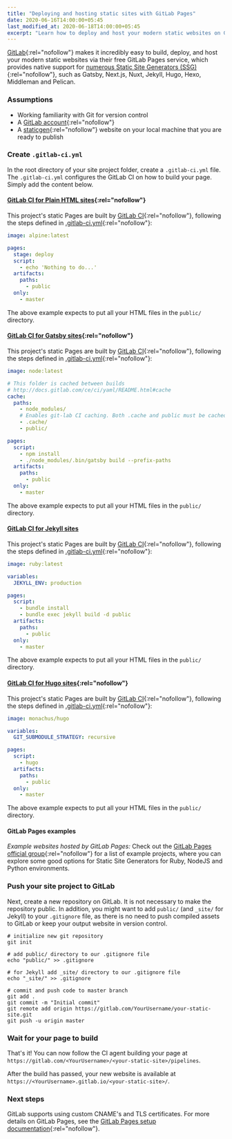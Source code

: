 ```yaml
---
title: "Deploying and hosting static sites with GitLab Pages"
date: 2020-06-16T14:00:00+05:45
last_modified_at: 2020-06-18T14:00:00+05:45
excerpt: "Learn how to deploy and host your modern static websites on GitLab.com with GitLab Pages for free."
---
```


[GitLab](https://gitlab.com/){:rel="nofollow"} makes it incredibly easy to build, deploy, and host your modern static websites via their free GitLab Pages service, which provides native support for [numerous Static Site Generators (SSG)](https://gitlab.com/pages){:rel="nofollow"}, such as Gatsby, Next.js, Nuxt, Jekyll, Hugo, Hexo, Middleman and Pelican.

### Assumptions

- Working familiarity with Git for version control
- A [GitLab account](https://gitlab.com/users/sign_in){:rel="nofollow"}
- A [staticgen](https://www.staticgen.com/){:rel="nofollow"} website on your local machine that you are ready to publish

### Create `.gitlab-ci.yml`

In the root directory of your site project folder, create a `.gitlab-ci.yml` file. The `.gitlab-ci.yml` configures the GitLab CI on how to build your page. Simply add the content below.

#### [GitLab CI for Plain HTML sites](https://gitlab.com/pages/plain-html){:rel="nofollow"}

This project's static Pages are built by [GitLab CI](https://gitlab.com/pages/plain-html){:rel="nofollow"}, following the steps
defined in [.gitlab-ci.yml](https://gitlab.com/pages/plain-html/-/blob/master/.gitlab-ci.yml){:rel="nofollow"}:

```yml
image: alpine:latest

pages:
  stage: deploy
  script:
    - echo 'Nothing to do...'
  artifacts:
    paths:
      - public
  only:
    - master
```

The above example expects to put all your HTML files in the `public/` directory.

#### [GitLab CI for Gatsby sites](https://gitlab.com/pages/gatsby){:rel="nofollow"}

This project's static Pages are built by [GitLab CI](https://about.gitlab.com/gitlab-ci/){:rel="nofollow"}, following the steps
defined in [.gitlab-ci.yml](https://gitlab.com/pages/gatsby/-/blob/master/.gitlab-ci.yml){:rel="nofollow"}:

```yml
image: node:latest

# This folder is cached between builds
# http://docs.gitlab.com/ce/ci/yaml/README.html#cache
cache:
  paths:
    - node_modules/
    # Enables git-lab CI caching. Both .cache and public must be cached, otherwise builds will fail.
    - .cache/
    - public/

pages:
  script:
    - npm install
    - ./node_modules/.bin/gatsby build --prefix-paths
  artifacts:
    paths:
      - public
  only:
    - master
```

The above example expects to put all your HTML files in the `public/` directory.

#### [GitLab CI for Jekyll sites](https://gitlab.com/pages/jekyll)

This project's static Pages are built by [GitLab CI](https://about.gitlab.com/gitlab-ci/){:rel="nofollow"}, following the steps
defined in [.gitlab-ci.yml](https://gitlab.com/pages/jekyll/-/blob/master/.gitlab-ci.yml){:rel="nofollow"}:

```yml
image: ruby:latest

variables:
  JEKYLL_ENV: production

pages:
  script:
    - bundle install
    - bundle exec jekyll build -d public
  artifacts:
    paths:
      - public
  only:
    - master
```

The above example expects to put all your HTML files in the `public/` directory.

#### [GitLab CI for Hugo sites](https://gitlab.com/pages/hugo){:rel="nofollow"}

This project's static Pages are built by [GitLab CI](https://about.gitlab.com/gitlab-ci/){:rel="nofollow"}, following the steps
defined in [.gitlab-ci.yml](https://gitlab.com/pages/hugo/-/blob/master/.gitlab-ci.yml){:rel="nofollow"}:

```yml
image: monachus/hugo

variables:
  GIT_SUBMODULE_STRATEGY: recursive

pages:
  script:
    - hugo
  artifacts:
    paths:
      - public
  only:
    - master
```

The above example expects to put all your HTML files in the `public/` directory.

#### GitLab Pages examples

_Example websites hosted by GitLab Pages:_ Check out the [GitLab Pages official group](https://gitlab.com/pages){:rel="nofollow"} for a list of example projects, where you can explore some good options for Static Site Generators for Ruby, NodeJS and Python environments.

### Push your site project to GitLab

Next, create a new repository on GitLab. It is not necessary to make the repository public. In addition, you might want to add `public/` (and `_site/` for Jekyll) to your `.gitignore` file, as there is no need to push compiled assets to GitLab or keep your output website in version control.

```text
# initialize new git repository
git init

# add public/ directory to our .gitignore file
echo "public/" >> .gitignore

# for Jekyll add _site/ directory to our .gitignore file
echo "_site/" >> .gitignore

# commit and push code to master branch
git add .
git commit -m "Initial commit"
git remote add origin https://gitlab.com/YourUsername/your-static-site.git
git push -u origin master
```

### Wait for your page to build

That's it! You can now follow the CI agent building your page at `https://gitlab.com/<YourUsername>/<your-static-site>/pipelines`.

After the build has passed, your new website is available at `https://<YourUsername>.gitlab.io/<your-static-site>/`.

### Next steps

GitLab supports using custom CNAME's and TLS certificates. For more details on GitLab Pages, see the [GitLab Pages setup documentation](https://about.gitlab.com/blog/2016/04/07/gitlab-pages-setup/#custom-domains){:rel="nofollow"}.
